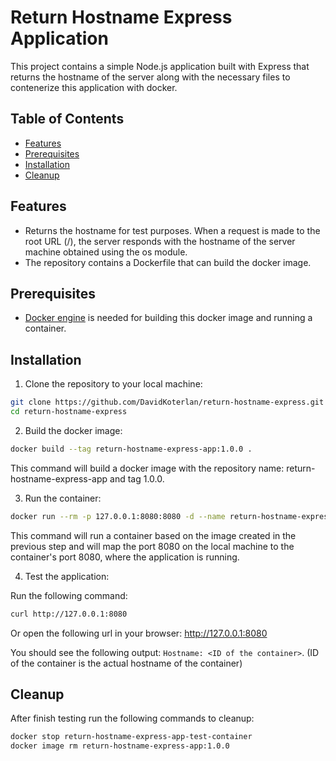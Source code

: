 # Return Hostname Express Application

This project contains a simple Node.js application built with Express that returns the hostname of the server along with the necessary files to contenerize this application with docker.

## Table of Contents
- [Features](#features)
- [Prerequisites](#prerequisites)
- [Installation](#Installation)
- [Cleanup](#Cleanup)

## Features
- Returns the hostname for test purposes. When a request is made to the root URL (/), the server responds with the hostname of the server machine obtained using the os module.
- The repository contains a Dockerfile that can build the docker image.

## Prerequisites
- [Docker engine](https://docs.docker.com/engine/install/) is needed for building this docker image and running a container.

## Installation
1. Clone the repository to your local machine:
```bash
git clone https://github.com/DavidKoterlan/return-hostname-express.git
cd return-hostname-express
```
2. Build the docker image:
```bash
docker build --tag return-hostname-express-app:1.0.0 .
```
This command will build a docker image with the repository name: return-hostname-express-app and tag 1.0.0.

3. Run the container:
```bash
docker run --rm -p 127.0.0.1:8080:8080 -d --name return-hostname-express-app-test-container return-hostname-express-app:1.0.0
```
This command will run a container based on the image created in the previous step and will map the port 8080 on the local machine to the container's port 8080, where the application is running.

4. Test the application:

Run the following command:
```bash
curl http://127.0.0.1:8080
```
Or open the following url in your browser: http://127.0.0.1:8080

You should see the following output: `Hostname: <ID of the container>`. (ID of the container is the actual hostname of the container)

## Cleanup

After finish testing run the following commands to cleanup:
```bash
docker stop return-hostname-express-app-test-container
docker image rm return-hostname-express-app:1.0.0
```
